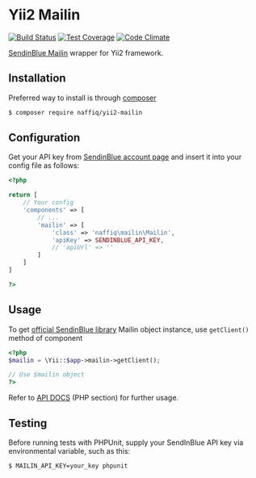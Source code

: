 # Yii2 Mailin
[![Build Status](https://travis-ci.org/naffiq/yii2-mailin.svg?branch=master)](https://travis-ci.org/naffiq/yii2-mailin)
[![Test Coverage](https://codeclimate.com/github/naffiq/yii2-mailin/badges/coverage.svg)](https://codeclimate.com/github/naffiq/yii2-mailin/coverage)
[![Code Climate](https://codeclimate.com/github/naffiq/yii2-mailin/badges/gpa.svg)](https://codeclimate.com/github/naffiq/yii2-mailin)

[SendinBlue Mailin](https://github.com/mailin-api/mailin-api-php) wrapper for Yii2 framework.

## Installation

Preferred way to install is through [composer](http://getcomposer.org)

```bash
$ composer require naffiq/yii2-mailin
```

## Configuration

Get your API key from [SendinBlue account page](https://account.sendinblue.com/advanced/api)
and insert it into your config file as follows:

```php
<?php

return [
    // Your config 
    'components' => [
        // ...
        'mailin' => [
            'class' => 'naffiq\mailin\Mailin',
            'apiKey' => SENDINBLUE_API_KEY,
            // 'apiUrl' => ''
        ]
    ]
]

?>
```

## Usage

To get [official SendinBlue library](https://github.com/mailin-api/mailin-api-php) 
Mailin object instance, use `getClient()` method of component

```php
<?php 
$mailin = \Yii::$app->mailin->getClient();

// Use $mailin object 
?>
```

Refer to [API DOCS](https://apidocs.sendinblue.com) (PHP section) for further usage.

## Testing

Before running tests with PHPUnit, supply your SendInBlue API key via environmental variable,
such as this:
```bash
$ MAILIN_API_KEY=your_key phpunit
```
